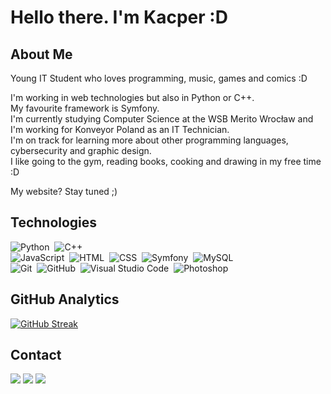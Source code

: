 # Hello there. I'm Kacper :D

## About Me

Young IT Student who loves programming, music, games and comics :D

I'm working in web technologies but also in Python or C++.\
My favourite framework is Symfony.\
I'm currently studying Computer Science at the WSB Merito Wrocław and I'm working for Konveyor Poland as an IT Technician.\
I'm on track for learning more about other programming languages, cybersecurity and graphic design.\
I like going to the gym, reading books, cooking and drawing in my free time :D

My website? Stay tuned ;)

## Technologies

![Python](https://img.shields.io/badge/PYTHON-32ad4b?style=for-the-badge&logo=python&logoColor=ffffff&logoSize=30px)&nbsp;
![C++](https://img.shields.io/badge/C%2B%2B-4d8dc9?style=for-the-badge&logo=c%2B%2B&logoColor=ffffff&logoSize=30px)\
![JavaScript](https://img.shields.io/badge/JAVASCRIPT-f0e918?style=for-the-badge&logoSize=30px&logo=javascript&logoColor=030302)&nbsp;
![HTML](https://img.shields.io/badge/HTML5-ff7105?style=for-the-badge&logo=html5&logoColor=ffffff&logoSize=30px)&nbsp;
![CSS](https://img.shields.io/badge/CSS-2ae85d?style=for-the-badge&logo=css3&logoColor=ffffff&logoSize=30px)&nbsp;
![Symfony](https://img.shields.io/badge/SYMFONY-40734e?style=for-the-badge&logo=symfony&logoColor=ffffff&logoSize=30px)&nbsp;
![MySQL](https://img.shields.io/badge/MYSQL-3d5ff5?style=for-the-badge&logo=mysql&logoColor=ffffff&logoSize=30px)&nbsp;\
![Git](https://img.shields.io/badge/GIT-ff1428?style=for-the-badge&logo=git&logoColor=ffffff&logoSize=30px)&nbsp;
![GitHub](https://img.shields.io/badge/GITHUB-242426?style=for-the-badge&logo=github&logoColor=ffffff&logoSize=30px)&nbsp;
![Visual Studio Code](https://img.shields.io/badge/VISUALSTUDIO-3838f5?style=for-the-badge&logo=visual-studio-code&logoColor=ffffff&logoSize=30px)&nbsp;
![Photoshop](https://img.shields.io/badge/PHOTOSHOP-272a73?style=for-the-badge&logo=adobe-photoshop&logoColor=ffffff&logoSize=30px)&nbsp;

## GitHub Analytics

[![GitHub Streak](https://streak-stats.demolab.com?user=Panelinio&theme=shadow-blue)](https://git.io/streak-stats)

## Contact

<p align="left">
<a href="https://www.linkedin.com/in/kacper-twardowski-a7b0a42a3/"><img src="https://img.shields.io/badge/-Kacper%20Twardowski-0077B5?style=flat&logo=Linkedin&logoColor=white"/></a>
<a href="mailto:kacper.tw150@gmail.xom"><img src="https://img.shields.io/badge/-kacper.tw150@gmail.com-D14836?style=flat&logo=Gmail&logoColor=white"/></a>
<a href="https://instagram.com/kassper_inst"><img src="https://img.shields.io/badge/-@kassper_inst-E4405F?style=flat&logo=Instagram&logoColor=white"/></a>
</p>

